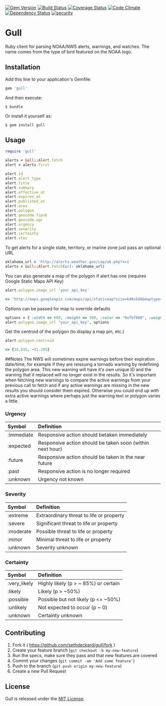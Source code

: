 [![Gem Version](https://badge.fury.io/rb/gull.svg)](http://badge.fury.io/rb/gull)
[![Build Status](https://travis-ci.org/sethdeckard/gull.svg?branch=master)](https://travis-ci.org/sethdeckard/gull)
[![Coverage Status](https://coveralls.io/repos/sethdeckard/gull/badge.png)](https://coveralls.io/r/sethdeckard/gull)
[![Code Climate](https://codeclimate.com/github/sethdeckard/gull/badges/gpa.svg)](https://codeclimate.com/github/sethdeckard/gull)
[![Dependency Status](https://gemnasium.com/sethdeckard/gull.svg)](https://gemnasium.com/sethdeckard/gull)
[![security](https://hakiri.io/github/sethdeckard/gull/master.svg)](https://hakiri.io/github/sethdeckard/gull/master)
# Gull

Ruby client for parsing NOAA/NWS alerts, warnings, and watches. The name comes from the type of bird featured on the NOAA logo.

## Installation

Add this line to your application's Gemfile:

```ruby
gem 'gull'
```

And then execute:

    $ bundle

Or install it yourself as:

    $ gem install gull

## Usage

```ruby
require 'gull'

alerts = Gull::Alert.fetch
alert = alerts.first

alert.id
alert.alert_type
alert.title
alert.summary
alert.effective_at
alert.expires_at
alert.published_at
alert.area
alert.polygon
alert.geocode.fips6
alert.geocode.ugc
alert.urgency
alert.severity
alert.certainty
alert.vtec
```

To get alerts for a single state, territory, or marine zone just pass an optional URL
```ruby
oklahoma_url = 'http://alerts.weather.gov/cap/ok.php?x=1'
alerts = Gull::Alert.fetch(url: oklahoma_url)
```

You can also generate a map of the polygon if alert has one (requires Google Static Maps API Key)
```ruby
alert.polygon.image_url 'your_api_key'

=> "http://maps.googleapis.com/maps/api/staticmap?size=640x640&maptype=roadmap&path=color:0xff0000|weight:3|fillcolor:0xff000060|38.73,-94.22|38.75,-94.16|38.57,-93.94|38.4,-93.84|38.4,-93.91|38.73,-94.22&key=your_api_key"
```

Options can be passed for map to override defaults
```ruby
options = { :width => 600, :height => 300, :color => "0xfbf000", :weight => 4, :fillcolor => "0xfbf00070", :maptype => "hybrid" } 
alert.polygon.image_url "your_api_key", options 
```

Get the centroid of the polygon (to display a map pin, etc.)
```ruby
alert.polygon.centroid

=> [34.835, -91.205]
```
	
##Notes
The NWS will sometimes expire warnings before their expiration date/time, for example if they are reissuing a tornado warning by redefining the polygon area. This new warning will have it's own unique ID and the warning that it replaced will no longer exist in the results. So it's important when fetching new warnings to compare the active warnings from your previous call to fetch and if any active warnings are missing in the new results you should consider them expired. Otherwise you could end up with extra active warnings where perhaps just the warning text or polygon varies a little.


### Urgency

| Symbol        | Definition          
| :------------- |:-------------
| :immediate  | Responsive action should betaken immediately
| :expected  | Responsive action should be taken soon (within next hour)
| :future  | Responsive action should be taken in the near future
| :past  | Responsive action is no longer required
| :unknown  | Urgency not known

### Severity

| Symbol        | Definition          
| :------------- |:-------------
| :extreme  | Extraordinary threat to life or property
| :severe  | Significant threat to life or property
| :moderate  | Possible threat to life or property
| :minor  | Minimal threat to life or property
| :unknown  | Severity unknown

### Certainty

| Symbol        | Definition          
| :------------- |:-------------
| :very_likely  | Highly likely (p > ~ 85%) or certain
| :likely  | Likely (p > ~50%)
| :possible  | Possible but not likely (p <= ~50%)
| :unlikely  | Not expected to occur (p ~ 0)
| :unknown  | Certainty unknown


## Contributing

1. Fork it ( https://github.com/sethdeckard/gull/fork )
2. Create your feature branch (`git checkout -b my-new-feature`)
3. Run the specs, make sure they pass and that new features are covered
4. Commit your changes (`git commit -am 'Add some feature'`)
5. Push to the branch (`git push origin my-new-feature`)
6. Create a new Pull Request

## License

Gull is released under the [MIT License](http://www.opensource.org/licenses/MIT).

